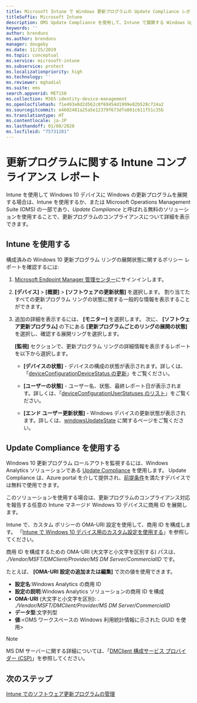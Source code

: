 ```yaml
---
title: Microsoft Intune で Windows 更新プログラムの Update Compliance レポートを使用する
titleSuffix: Microsoft Intune
description: OMS Update Compliance を使用して、Intune で展開する Windows Updates のレポート データを表示します。
keywords: ''
author: brenduns
ms.author: brenduns
manager: dougeby
ms.date: 11/25/2019
ms.topic: conceptual
ms.service: microsoft-intune
ms.subservice: protect
ms.localizationpriority: high
ms.technology: ''
ms.reviewer: mghadial
ms.suite: ems
search.appverid: MET150
ms.collection: M365-identity-device-management
ms.openlocfilehash: f1e493e0d2d562c0f69454d1999e82b528c724a2
ms.sourcegitcommit: e4602481a25a5e12379f673dfe801c611f51c35b
ms.translationtype: HT
ms.contentlocale: ja-JP
ms.lasthandoff: 01/08/2020
ms.locfileid: "75731281"
---
```

# <a name="intune-compliance-reports-for-updates"></a>更新プログラムに関する Intune コンプライアンス レポート

Intune を使用して Windows 10 デバイスに Windows の更新プログラムを展開する場合は、Intune を使用するか、または Microsoft Operations Management Suite (OMS) の一部であり、*Update Compliance* と呼ばれる無料のソリューションを使用することで、更新プログラムのコンプライアンスについて詳細を表示できます。

## <a name="use-intune"></a>Intune を使用する

構成済みの Windows 10 更新プログラム リングの展開状態に関するポリシー レポートを確認するには:

1. [Microsoft Endpoint Manager 管理センター](https://go.microsoft.com/fwlink/?linkid=2109431)にサインインします。

2. **[デバイス]**  >  **[概要]**  >  **[ソフトウェアの更新状態]** を選択します。 割り当てたすべての更新プログラム リングの状態に関する一般的な情報を表示することができます。

3. 追加の詳細を表示するには、 **[モニター]** を選択します。 次に、 **[ソフトウェア更新プログラム]** の下にある **[更新プログラムごとのリングの展開の状態]** を選択し、確認する展開リングを選択します。

   **[監視]** セクションで、更新プログラム リングの詳細情報を表示するレポートを以下から選択します。

   - **[デバイスの状態]** - デバイスの構成の状態が表示されます。詳しくは、「[deviceConfigurationDeviceStatus の更新]( https://docs.microsoft.com/graph/api/intune-deviceconfig-deviceconfigurationdevicestatus-update?view=graph-rest-1.0)」をご覧ください。

   - **[ユーザーの状態]** - ユーザー名、状態、最終レポート日が表示されます。詳しくは、「[deviceConfigurationUserStatuses のリスト](https://docs.microsoft.com/graph/api/intune-deviceconfig-deviceconfigurationuserstatus-list?view=graph-rest-1.0)」をご覧ください。

   - **[エンド ユーザー更新状態]** - Windows デバイスの更新状態が表示されます。詳しくは、[windowsUpdateState](https://docs.microsoft.com/graph/api/resources/intune-shared-windowsupdatestate?view=graph-rest-beta) に関するページをご覧ください。

## <a name="use-update-compliance"></a>Update Compliance を使用する

Windows 10 更新プログラム ロールアウトを監視するには、Windows Analytics ソリューションである [Update Compliance](https://technet.microsoft.com/itpro/windows/manage/update-compliance-monitor) を使用します。 Update Compliance は、Azure portal を介して提供され、[前提条件](https://docs.microsoft.com/windows/deployment/update/update-compliance-get-started#update-compliance-prerequisites)を満たすデバイスでは無料で使用できます。  

このソリューションを使用する場合は、更新プログラムのコンプライアンス対応を報告する任意の Intune マネージド Windows 10 デバイスに商用 ID を展開します。  

Intune で、カスタム ポリシーの OMA-URI 設定を使用して、商用 ID を構成します。 「[Intune で Windows 10 デバイス用のカスタム設定を使用する](../configuration/custom-settings-windows-10.md)」を参照してください。

商用 ID を構成するための OMA-URI (大文字と小文字を区別する) パスは、 *./Vendor/MSFT/DMClient/Provider/MS DM Server/CommercialID* です。  

たとえば、 **[OMA-URI 設定の追加または編集]** で次の値を使用できます。

- **設定名**:Windows Analytics の商用 ID
- **設定の説明**:Windows Analytics ソリューションの商用 ID を構成
- **OMA-URI** (大文字と小文字を区別): . *./Vendor/MSFT/DMClient/Provider/MS DM Server/CommercialID*
- **データ型**:文字列型
- **値**:\<OMS ワークスペースの Windows 利用統計情報に示された GUID を使用>

> [!NOTE]
> MS DM サーバーに関する詳細については、「[DMClient 構成サービス プロバイダー (CSP)]( https://docs.microsoft.com/windows/client-management/mdm/dmclient-csp)」を参照してください。

## <a name="next-steps"></a>次のステップ

[Intune でのソフトウェア更新プログラムの管理](windows-update-for-business-configure.md)
